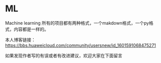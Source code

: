 # ML
Machine learning
所有的项目都有两种格式，一个makdown格式，一个py格式，内容都是一样的。

本人博客链接：https://bbs.huaweicloud.com/community/usersnew/id_1601591068475271

如果发现作者写的有误或者有改进建议，欢迎大家在下面留言
